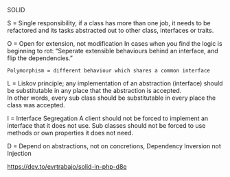 SOLID

S = Single responsibility, if a class has more than one job, it needs to be refactored and its tasks abstracted out to other class, interfaces or traits.

O = Open for extension, not modification
	In cases when you find the logic is beginning to rot:
	“Seperate extensible behaviours behind an interface, and flip the dependencies.”

	Polymorphism = different behaviour which shares a common interface

L = Liskov principle; any implementation of an abstraction (interface) should be substitutable in any place that the abstraction is accepted. 	
	In other words, every sub class should be substitutable in every place the class was accepted.

I = Interface Segregation
	A client should not be forced to implement an interface that it does not use.
	Sub classes should not be forced to use methods or own properties it does not need.

D = Depend on abstractions, not on concretions, 
	Dependency Inversion not Injection

https://dev.to/evrtrabajo/solid-in-php-d8e
